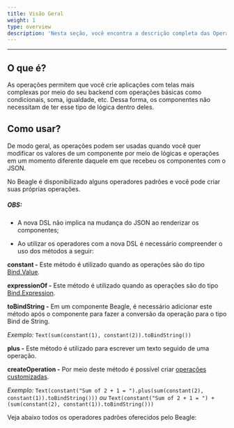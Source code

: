 ```yaml
---
title: Visão Geral
weight: 1
type: overview
description: 'Nesta seção, você encontra a descrição completa das Operações com a utilização da nova DSL do Beagle.'
---
```


---

## O que é? 

As operações permitem que você crie aplicações com telas mais complexas por meio do seu backend com operações básicas como condicionais, soma, igualdade, etc. Dessa forma, os  componentes não necessitam de ter esse tipo de lógica dentro deles. 

## Como usar?

De modo geral, as operações podem ser usadas quando você quer modificar os valores de um componente por meio de lógicas e operações em um momento diferente daquele em que recebeu os componentes com o JSON.

No Beagle é disponibilizado alguns operadores padrões e você pode criar suas próprias operações. 

##### **OBS:** 

- A nova DSL não implica na mudança do JSON ao renderizar os componentes;

- Ao utilizar os operadores com a nova DSL é necessário compreender o uso dos métodos a seguir:

**constant -** Este método é utilizado quando as operações são do tipo [Bind.Value](https://docs.usebeagle.io/v1.10/pt/api/context/overview/).


**expressionOf -** Este método é utilizado quando as operações são do tipo [Bind.Expression](https://docs.usebeagle.io/v1.10/pt/api/context/overview/).

**toBindString -** Em um componente Beagle, é necessário adicionar este método após o componente para fazer a conversão da operação para o tipo Bind de String.

*Exemplo:* ```Text(sum(constant(1), constant(2)).toBindString())```

**plus -** Este método é utilizado para escrever um texto seguido de uma operação. 

**createOperation -** Por meio deste método é possível criar [operações customizadas](https://docs.usebeagle.io/v1.10/pt/api/plugins/dsl-operations/how-to-register-a-new-operation/).

*Exemplo:* ```Text(constant("Sum of 2 + 1 = ").plus(sum(constant(2), constant(1)).toBindString()))``` *ou* ```Text(constant("Sum of 2 + 1 = ") + (sum(constant(2), constant(1)).toBindString()))```

Veja abaixo todos os operadores padrões oferecidos pelo Beagle:
